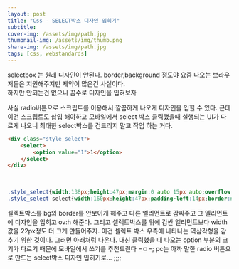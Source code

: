 ```yaml
---
layout: post
title: "Css - SELECT박스 디자인 입히기"
subtitle: 
cover-img: /assets/img/path.jpg
thumbnail-img: /assets/img/thumb.png
share-img: /assets/img/path.jpg
tags: [css, webstandards]
---
```

<p>selectbox 는 원래 디자인이 안된다. border,background 정도야 요즘 나오는 브라우저들은 지원해주지만 제약이 많은건 사실이다.<br>하지만 안되는건 없으니 꼼수로 디자인을 입혀보자</p>
<!--more-->
<p>사실 radio버튼으로 스크립트를 이용해서 깔끔하게 나오게 디자인을 입힐 수 있다. 근데 이건 스크립트도 삽입 해야하고 모바일에서 select 박스 클릭했을때 실행되는 UI가 다르게 나오니 최대한 select박스를 건드리지 말고 작업 하는 거다.</p>

```html
<div class="style_select">
    <select>
        <option value="1">1</option>
    </select>
</div>
```
<br>

```css
.style_select{width:138px;height:47px;margin:0 auto 15px auto;overflow:hidden;background:url('/images/bg_select.png') no-repeat;}
.style_select select{width:160px;height:47px;padding-left:14px;border:none;font-size:1.4em;letter-spacing:0.5em;background:transparent;}
```

셀렉트박스를 bg와 border를 안보이게 해주고 다른 엘리먼트로 감싸주고 그 엘리먼트에 디자인을 입히고 ov:h 해준다. 그리고 셀렉트박스를 위에 감싼 엘리먼트보다 width값을 22px정도 더 크게 만들어주자. 이건 셀렉트 박스 우측에 나타나는 역삼각형을 감추기 위한 것이다. 그러면 아래처럼 나온다. 대신 클릭했을 때 나오는 option 부분의 크기가 다르기 때문에 모바일에서 쓰기를 추천드린다 =ㅁ=; pc는 아까 말한 radio 버튼으로 만드는 select박스 디자인 입히기로… ;;;;